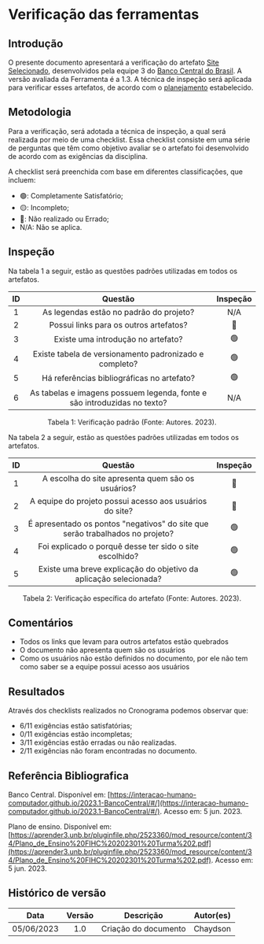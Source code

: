 # Verificação das ferramentas

## Introdução
O presente documento apresentará a verificação do artefato [Site Selecionado](https://interacao-humano-computador.github.io/2023.1-BancoCentral/#/planejamento/site_selecionado), desenvolvidos pela equipe 3 do [Banco Central do Brasil](https://interacao-humano-computador.github.io/2023.1-BancoCentral/). A versão avaliada da Ferramenta é a 1.3. A técnica de inspeção será aplicada para verificar esses artefatos, de acordo com o [planejamento](../planejamento.md) estabelecido.

## Metodologia

Para a verificação, será adotada a técnica de inspeção, a qual será realizada por meio de uma checklist. Essa checklist consiste em uma série de perguntas que têm como objetivo avaliar se o artefato foi desenvolvido de acordo com as exigências da disciplina.

A checklist será preenchida com base em diferentes classificações, que incluem:

- 🟢: Completamente Satisfatório;
- 🟡: Incompleto;
- 🔴: Não realizado ou Errado;
- N/A: Não se aplica.

## Inspeção

Na tabela 1 a seguir, estão as questões padrões utilizadas em todos os artefatos.

| ID |                                 Questão                                 | Inspeção |
| :-: | :-----------------------------------------------------------------------: | :--------: |
| 1 |                 As legendas estão no padrão do projeto?                 |     N/A     |
| 2 |                  Possui links para os outros artefatos?                  |     🔴     |
| 3 |                   Existe uma introdução no artefato?                   |     🟢     |
| 4 |          Existe tabela de versionamento padronizado e completo?          |     🟢     |
| 5 |               Há referências bibliográficas no artefato?               |     🟢     |
| 6 | As tabelas e imagens possuem legenda, fonte e são introduzidas no texto? |     N/A     |

<div style="text-align: center">
    <p> Tabela 1: Verificação padrão (Fonte: Autores. 2023).</p>
</div>

Na tabela 2 a seguir, estão as questões padrões utilizadas em todos os artefatos.

| ID |                            Questão                            | Inspeção |
| :-: | :-------------------------------------------------------------: | :--------: |
| 1 |   A escolha do site apresenta quem são os usuários?  |     🔴     |
| 2 |   A equipe do projeto possui acesso aos usuários do site?  |     🔴     |
| 3 |   É apresentado os pontos "negativos" do site que serão trabalhados no projeto?  |     🟢     |
| 4 |   Foi explicado o porquê desse ter sido o site escolhido?  | 🟢 |
| 5 |   Existe uma breve explicação do objetivo da aplicação selecionada?  | 🟢 |

<div style="text-align: center">
    <p> Tabela 2: Verificação específica do artefato (Fonte: Autores. 2023).</p>
</div>

## Comentários
- Todos os links que levam para outros artefatos estão quebrados
- O documento não apresenta quem são os usuários
- Como os usuários não estão definidos no documento, por ele não tem como saber se a equipe possui acesso aos usuários

## Resultados
Através dos checklists realizados no Cronograma podemos observar que:

- 6/11 exigências estão satisfatórias;
- 0/11 exigências estão incompletas;
- 3/11 exigências estão erradas ou não realizadas.
- 2/11 exigências não foram encontradas no documento.

## Referência Bibliografica‌
Banco Central. Disponível em: [https://interacao-humano-computador.github.io/2023.1-BancoCentral/#/](https://interacao-humano-computador.github.io/2023.1-BancoCentral/#/). Acesso em: 5 jun. 2023.‌

Plano de ensino. Disponível em: [https://aprender3.unb.br/pluginfile.php/2523360/mod_resource/content/34/Plano_de_Ensino%20FIHC%20202301%20Turma%202.pdf](https://aprender3.unb.br/pluginfile.php/2523360/mod_resource/content/34/Plano_de_Ensino%20FIHC%20202301%20Turma%202.pdf). Acesso em: 5 jun. 2023.‌

## Histórico de versão

|    Data    | Versão |      Descrição      | Autor(es) |
| :--------: | :-----: | :--------------------: | :-------: |
| 05/06/2023 |   1.0   | Criação do documento |   Chaydson   |
